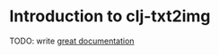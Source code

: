 # Introduction to clj-txt2img

TODO: write [great documentation](http://jacobian.org/writing/what-to-write/)
